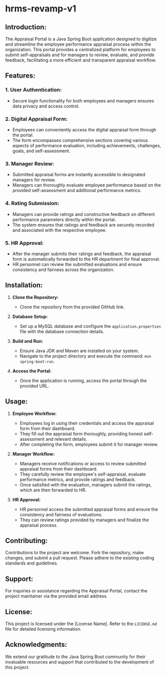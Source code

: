 # hrms-revamp-v1

## Introduction:
The Appraisal Portal is a Java Spring Boot application designed to digitize and streamline the employee performance appraisal process within the organization. This portal provides a centralized platform for employees to submit self-appraisals and for managers to review, evaluate, and provide feedback, facilitating a more efficient and transparent appraisal workflow.

## Features:

### 1. User Authentication:
- Secure login functionality for both employees and managers ensures data privacy and access control.

### 2. Digital Appraisal Form:
- Employees can conveniently access the digital appraisal form through the portal.
- The form encompasses comprehensive sections covering various aspects of performance evaluation, including achievements, challenges, goals, and self-assessment.

### 3. Manager Review:
- Submitted appraisal forms are instantly accessible to designated managers for review.
- Managers can thoroughly evaluate employee performance based on the provided self-assessment and additional performance metrics.

### 4. Rating Submission:
- Managers can provide ratings and constructive feedback on different performance parameters directly within the portal.
- The system ensures that ratings and feedback are securely recorded and associated with the respective employee.

### 5. HR Approval:
- After the manager submits their ratings and feedback, the appraisal form is automatically forwarded to the HR department for final approval.
- HR personnel can review the submitted evaluations and ensure consistency and fairness across the organization.

## Installation:

1. **Clone the Repository:**
   - Clone the repository from the provided GitHub link.

2. **Database Setup:**
   - Set up a MySQL database and configure the `application.properties` file with the database connection details.

3. **Build and Run:**
   - Ensure Java JDK and Maven are installed on your system.
   - Navigate to the project directory and execute the command: `mvn spring-boot:run`.

4. **Access the Portal:**
   - Once the application is running, access the portal through the provided URL.

## Usage:

1. **Employee Workflow:**
   - Employees log in using their credentials and access the appraisal form from their dashboard.
   - They fill out the appraisal form thoroughly, providing honest self-assessment and relevant details.
   - After completing the form, employees submit it for manager review.

2. **Manager Workflow:**
   - Managers receive notifications or access to review submitted appraisal forms from their dashboard.
   - They carefully review the employee's self-appraisal, evaluate performance metrics, and provide ratings and feedback.
   - Once satisfied with the evaluation, managers submit the ratings, which are then forwarded to HR.

3. **HR Approval:**
   - HR personnel access the submitted appraisal forms and ensure the consistency and fairness of evaluations.
   - They can review ratings provided by managers and finalize the appraisal process.

## Contributing:
Contributions to the project are welcome. Fork the repository, make changes, and submit a pull request. Please adhere to the existing coding standards and guidelines.

## Support:
For inquiries or assistance regarding the Appraisal Portal, contact the project maintainer via the provided email address.

## License:
This project is licensed under the [License Name]. Refer to the `LICENSE.md` file for detailed licensing information.

## Acknowledgments:
We extend our gratitude to the Java Spring Boot community for their invaluable resources and support that contributed to the development of this project.
